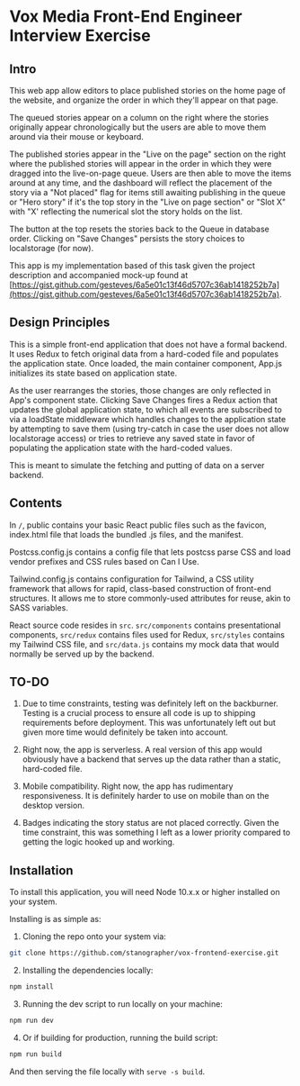 # Vox Media Front-End Engineer Interview Exercise

## Intro

This web app allow editors to place published stories on the home page of the website, and organize the order in which they'll appear on that page.

The queued stories appear on a column on the right where the stories originally appear chronologically but the users are able to move them around via their mouse or keyboard.

The published stories appear in the "Live on the page" section on the right where the published stories will appear in the order in which they were dragged into the live-on-page queue. Users are then able to move the items around at any time, and the dashboard will reflect the placement of the story via a "Not placed" flag for items still awaiting publishing in the queue or "Hero story" if it's the top story in the "Live on page section" or "Slot X" with "X' reflecting the numerical slot the story holds on the list.

The button at the top resets the stories back to the Queue in database order. Clicking on "Save Changes" persists the story choices to localstorage (for now).

This app is my implementation based of this task given the project description and accompanied mock-up found at [https://gist.github.com/gesteves/6a5e01c13f46d5707c36ab1418252b7a](https://gist.github.com/gesteves/6a5e01c13f46d5707c36ab1418252b7a).

## Design Principles

This is a simple front-end application that does not have a formal backend. It uses Redux to fetch original data from a hard-coded file and populates the application state. Once loaded, the main container component, App.js initializes its state based on application state.

As the user rearranges the stories, those changes are only reflected in App's component state. Clicking Save Changes fires a Redux action that updates the global application state, to which all events are subscribed to via a loadState middleware which handles changes to the application state by attempting to save them (using try-catch in case the user does not allow localstorage access) or tries to retrieve any saved state in favor of populating the application state with the hard-coded values.

This is meant to simulate the fetching and putting of data on a server backend.

## Contents

In ```/```, public contains your basic React public files such as the favicon, index.html file that loads the bundled .js files, and the manifest.

Postcss.config.js contains a config file that lets postcss parse CSS and load vendor prefixes and CSS rules based on Can I Use.

Tailwind.config.js contains configuration for Tailwind, a CSS utility framework that allows for rapid, class-based construction of front-end structures. It allows me to store commonly-used attributes for reuse, akin to SASS variables.

React source code resides in ```src```. ```src/components``` contains presentational components, ```src/redux``` contains files used for Redux, ```src/styles``` contains my Tailwind CSS file, and ```src/data.js``` contains my mock data that would normally be served up by the backend.

## TO-DO

 1. Due to time constraints, testing was definitely left on the backburner. Testing is a crucial process to ensure all code is up to shipping requirements before deployment. This was unfortunately left out but given more time would definitely be taken into account.
 
 2. Right now, the app is serverless. A real version of this app would obviously have a backend that serves up the data rather than a static, hard-coded file.
 
 3. Mobile compatibility. Right now, the app has rudimentary responsiveness. It is definitely harder to use on mobile than on the desktop version.
 
 4. Badges indicating the story status are not placed correctly. Given the time constraint, this was something I left as a lower priority compared to getting the logic hooked up and working.

## Installation

To install this application, you will need Node 10.x.x or higher installed on your system.

Installing is as simple as:

1. Cloning the repo onto your system via:
```sh
git clone https://github.com/stanographer/vox-frontend-exercise.git
```

2. Installing the dependencies locally:
```sh
npm install
```

3. Running the dev script to run locally on your machine:
```sh
npm run dev
```

4. Or if building for production, running the build script:
```sh
npm run build
```

And then serving the file locally with ```serve -s build```.